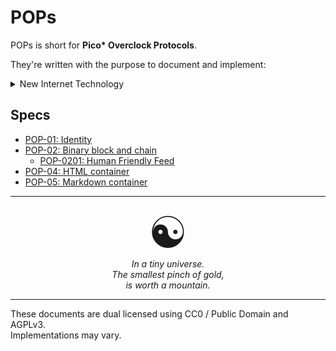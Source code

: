 POPs
====


POPs is short for **Pico\* Overclock Protocols**.  

They're written with the purpose to document and implement:
<details>
<summary>New Internet Technology</summary>
<li>Feeds create blocks</li>
<li>Transports transfer blocks</li>
<li>Silos store blocks</li>
<li>Bootloaders run blocks</li>
</details>

## Specs
<!-- - [POP-00: Truth](./POP-00.md) -->
- [POP-01: Identity](./POP-01.md)
- [POP-02: Binary block and chain](./POP-02.md)
  - [POP-0201: Human Friendly Feed](./POP-0201.md)
- [POP-04: HTML container](./POP-04.md)
- [POP-05: Markdown container](./POP-05.md)

---
<div style="font-size: 5em; text-align: center">☯️</div>
<em style="display: block; text-align:center">In a tiny universe.<br/> The smallest pinch of gold,<br/> is worth a mountain.</em>

---

These documents are dual licensed using CC0 / Public Domain and AGPLv3.  
Implementations may vary.
<!-- Belief systems are nice, everyone should have one. -->
